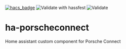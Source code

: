 [![hacs_badge](https://img.shields.io/badge/HACS-Custom-orange.svg)](https://github.com/custom-components/hacs)
![Validate with hassfest](https://github.com/CJNE/ha-porscheconnect/workflows/Validate%20with%20hassfest/badge.svg)
![Validate](https://github.com/CJNE/ha-porscheconnect/workflows/Validate/badge.svg)

# ha-porscheconnect
Home assistant custom component for Porsche Connect


